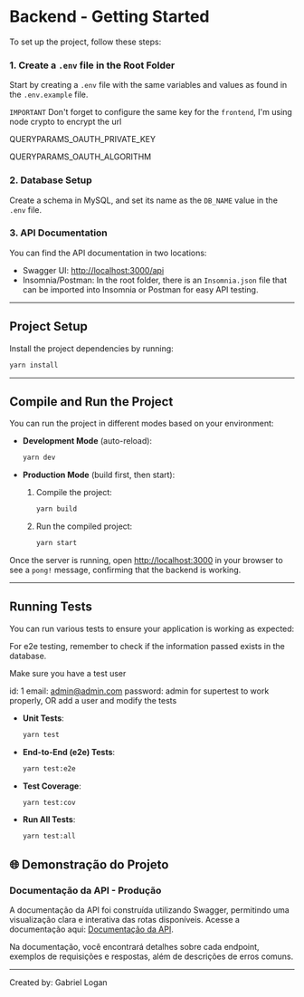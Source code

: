 # Backend - Getting Started

To set up the project, follow these steps:

### 1. Create a `.env` file in the Root Folder

Start by creating a `.env` file with the same variables and values as found in the `.env.example` file.

```IMPORTANT```
Don't forget to configure the same key for the `frontend`, I'm using node crypto to encrypt the url

QUERYPARAMS_OAUTH_PRIVATE_KEY

QUERYPARAMS_OAUTH_ALGORITHM

### 2. Database Setup

Create a schema in MySQL, and set its name as the `DB_NAME` value in the `.env` file.

### 3. API Documentation

You can find the API documentation in two locations:
- Swagger UI: [http://localhost:3000/api](http://localhost:3000/api)
- Insomnia/Postman: In the root folder, there is an `Insomnia.json` file that can be imported into Insomnia or Postman for easy API testing.

---

## Project Setup

Install the project dependencies by running:

```bash
yarn install
```

---

## Compile and Run the Project

You can run the project in different modes based on your environment:

- **Development Mode** (auto-reload):
    ```bash
    yarn dev
    ```

- **Production Mode** (build first, then start):
    1. Compile the project:
        ```bash
        yarn build
        ```
    2. Run the compiled project:
        ```bash
        yarn start
        ```

Once the server is running, open [http://localhost:3000](http://localhost:3000) in your browser to see a `pong!` message, confirming that the backend is working.

---

## Running Tests

You can run various tests to ensure your application is working as expected:

For e2e testing, remember to check if the information passed exists in the database.

Make sure you have a test user

id: 1
email: admin@admin.com
password: admin
for supertest to work properly, OR add a user and modify the tests

- **Unit Tests**:
    ```bash
    yarn test
    ```

- **End-to-End (e2e) Tests**:
    ```bash
    yarn test:e2e
    ```

- **Test Coverage**:
    ```bash
    yarn test:cov
    ```

- **Run All Tests**:
    ```bash
    yarn test:all
    ```

## 🌐 Demonstração do Projeto

### Documentação da API - Produção
A documentação da API foi construída utilizando Swagger, permitindo uma visualização clara e interativa das rotas disponíveis. Acesse a documentação aqui: [Documentação da API](https://api-junior-challenge.vercel.app/api).

Na documentação, você encontrará detalhes sobre cada endpoint, exemplos de requisições e respostas, além de descrições de erros comuns.

--- 

Created by: Gabriel Logan
